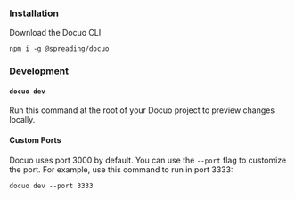 ### Installation

Download the Docuo CLI

```
npm i -g @spreading/docuo
```

### Development

#### `docuo dev`
Run this command at the root of your Docuo project to preview changes locally.

#### Custom Ports

Docuo uses port 3000 by default. You can use the `--port` flag to customize the port. For example, use this command to run in port 3333:

```
docuo dev --port 3333
```
